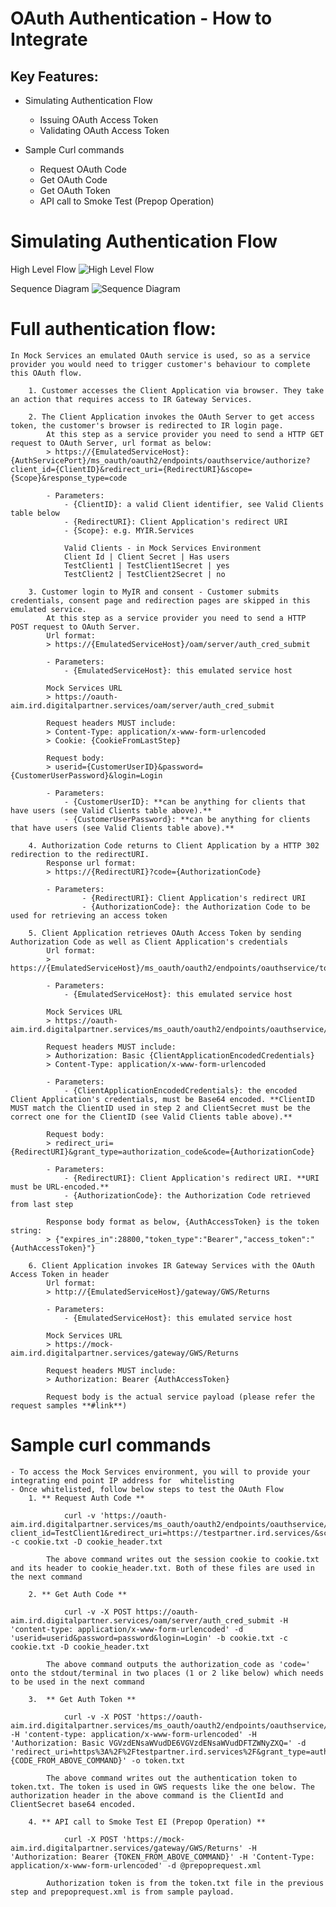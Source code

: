 OAuth Authentication - How to Integrate
=======================================

Key Features:
-------------

- Simulating Authentication Flow
    - Issuing OAuth Access Token
    - Validating OAuth Access Token

- Sample Curl commands
	- Request OAuth Code
	- Get OAuth Code
	- Get OAuth Token 
	- API call to Smoke Test (Prepop Operation) 

# Simulating Authentication Flow
	
High Level Flow
![High Level Flow](images/high_level_flow.jpg)
	
Sequence Diagram
![Sequence Diagram](images/sequence_diagram.png)

# Full authentication flow: 
	
	In Mock Services an emulated OAuth service is used, so as a service provider you would need to trigger customer's behaviour to complete this OAuth flow.
	
        1. Customer accesses the Client Application via browser. They take an action that requires access to IR Gateway Services.
		
        2. The Client Application invokes the OAuth Server to get access token, the customer's browser is redirected to IR login page.
            At this step as a service provider you need to send a HTTP GET request to OAuth Server, url format as below:
            > https://{EmulatedServiceHost}:{AuthServicePort}/ms_oauth/oauth2/endpoints/oauthservice/authorize?client_id={ClientID}&redirect_uri={RedirectURI}&scope={Scope}&response_type=code
       
            - Parameters:
                - {ClientID}: a valid Client identifier, see Valid Clients table below
                - {RedirectURI}: Client Application's redirect URI
                - {Scope}: e.g. MYIR.Services
				
				Valid Clients - in Mock Services Environment
				Client Id | Client Secret | Has users
				TestClient1 | TestClient1Secret | yes
				TestClient2 | TestClient2Secret | no				
				
        3. Customer login to MyIR and consent - Customer submits credentials, consent page and redirection pages are skipped in this emulated service.
            At this step as a service provider you need to send a HTTP POST request to OAuth Server.
            Url format:
			> https://{EmulatedServiceHost}/oam/server/auth_cred_submit
			
			- Parameters:
                - {EmulatedServiceHost}: this emulated service host

			Mock Services URL
            > https://oauth-aim.ird.digitalpartner.services/oam/server/auth_cred_submit
            
            Request headers MUST include:
            > Content-Type: application/x-www-form-urlencoded
            > Cookie: {CookieFromLastStep}
            
            Request body: 
            > userid={CustomerUserID}&password={CustomerUserPassword}&login=Login

            - Parameters:
                - {CustomerUserID}: **can be anything for clients that have users (see Valid Clients table above).**
                - {CustomerUserPassword}: **can be anything for clients that have users (see Valid Clients table above).**
				
        4. Authorization Code returns to Client Application by a HTTP 302 redirection to the redirectURI.
            Response url format:
            > https://{RedirectURI}?code={AuthorizationCode}

            - Parameters:
                    - {RedirectURI}: Client Application's redirect URI
                    - {AuthorizationCode}: the Authorization Code to be used for retrieving an access token
					
        5. Client Application retrieves OAuth Access Token by sending Authorization Code as well as Client Application's credentials
            Url format:
            > https://{EmulatedServiceHost}/ms_oauth/oauth2/endpoints/oauthservice/tokens
			
			- Parameters:
                - {EmulatedServiceHost}: this emulated service host
			
			Mock Services URL
			> https://oauth-aim.ird.digitalpartner.services/ms_oauth/oauth2/endpoints/oauthservice/tokens

            Request headers MUST include:
            > Authorization: Basic {ClientApplicationEncodedCredentials}
            > Content-Type: application/x-www-form-urlencoded 

            - Parameters:
                - {ClientApplicationEncodedCredentials}: the encoded Client Application's credentials, must be Base64 encoded. **ClientID MUST match the ClientID used in step 2 and ClientSecret must be the correct one for the ClientID (see Valid Clients table above).**

            Request body:
            > redirect_uri={RedirectURI}&grant_type=authorization_code&code={AuthorizationCode}

            - Parameters:
                - {RedirectURI}: Client Application's redirect URI. **URI must be URL-encoded.**
                - {AuthorizationCode}: the Authorization Code retrieved from last step
                
            Response body format as below, {AuthAccessToken} is the token string:
            > {"expires_in":28800,"token_type":"Bearer","access_token":"{AuthAccessToken}"}
            
        6. Client Application invokes IR Gateway Services with the OAuth Access Token in header
            Url format:
            > http://{EmulatedServiceHost}/gateway/GWS/Returns
			
			- Parameters:
                - {EmulatedServiceHost}: this emulated service host
			
			Mock Services URL
			> https://mock-aim.ird.digitalpartner.services/gateway/GWS/Returns
            
            Request headers MUST include:
            > Authorization: Bearer {AuthAccessToken}
            
            Request body is the actual service payload (please refer the request samples **#link**)
			
			
# Sample curl commands 

	- To access the Mock Services environment, you will to provide your integrating end point IP address for  whitelisting
	- Once whitelisted, follow below steps to test the OAuth Flow
		1. ** Request Auth Code **
		
				curl -v 'https://oauth-aim.ird.digitalpartner.services/ms_oauth/oauth2/endpoints/oauthservice/authorize?client_id=TestClient1&redirect_uri=https://testpartner.ird.services/&scope=MYIR.Services&response_type=code' -c cookie.txt -D cookie_header.txt
				
			The above command writes out the session cookie to cookie.txt and its header to cookie_header.txt. Both of these files are used in the next command
			
        2. ** Get Auth Code **
		
				curl -v -X POST https://oauth-aim.ird.digitalpartner.services/oam/server/auth_cred_submit -H 'content-type: application/x-www-form-urlencoded' -d 'userid=userid&password=password&login=Login' -b cookie.txt -c cookie.txt -D cookie_header.txt
			
			The above command outputs the authorization_code as 'code=' onto the stdout/terminal in two places (1 or 2 like below) which needs to be used in the next command
			
		3.  ** Get Auth Token **
		
				curl -v -X POST 'https://oauth-aim.ird.digitalpartner.services/ms_oauth/oauth2/endpoints/oauthservice/tokens' -H 'content-type: application/x-www-form-urlencoded' -H 'Authorization: Basic VGVzdENsaWVudDE6VGVzdENsaWVudDFTZWNyZXQ=' -d 'redirect_uri=https%3A%2F%2Ftestpartner.ird.services%2F&grant_type=authorization_code&code={CODE_FROM_ABOVE_COMMAND}' -o token.txt
				
			The above command writes out the authentication token to token.txt. The token is used in GWS requests like the one below. The authorization header in the above command is the ClientId and ClientSecret base64 encoded.
			
		4. ** API call to Smoke Test EI (Prepop Operation) **
		
				curl -X POST 'https://mock-aim.ird.digitalpartner.services/gateway/GWS/Returns' -H 'Authorization: Bearer {TOKEN_FROM_ABOVE_COMMAND}' -H 'Content-Type: application/x-www-form-urlencoded' -d @prepoprequest.xml
				
			Authorization token is from the token.txt file in the previous step and prepoprequest.xml is from sample payload.